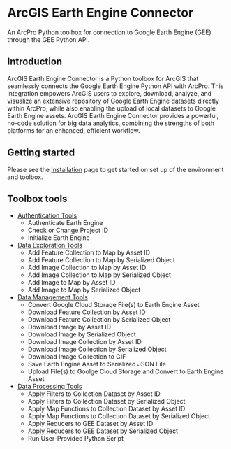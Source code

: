 # ArcGIS Earth Engine Connector
An ArcPro Python toolbox for connection to Google Earth Engine (GEE) through the GEE Python API.

## Introduction 
ArcGIS Earth Engine Connector is a Python toolbox for ArcGIS that seamlessly connects the Google Earth Engine Python API with ArcPro. This integration empowers ArcGIS users to explore, download, analyze, and visualize an extensive repository of Google Earth Engine datasets directly within ArcPro, while also enabling the upload of local datasets to Google Earth Engine assets. ArcGIS Earth Engine Connector provides a powerful, no-code solution for big data analytics, combining the strengths of both platforms for an enhanced, efficient workflow.
  
## Getting started
Please see the [Installation](docs/installation.md) page to get started on set up of the environment and toolbox. 

## Toolbox tools
 - [Authentication Tools](docs/authentication_tools.md)
    - Authenticate Earth Engine
    - Check or Change Project ID
    - Initialize Earth Engine
 - [Data Exploration Tools](docs/data_exploration_tools.md)
    - Add Feature Collection to Map by Asset ID
    - Add Feature Collection to Map by Serialized Object 
    - Add Image Collection to Map by Asset ID
    - Add Image Collection to Map by Serialized Object
    - Add Image to Map by Asset ID
    - Add Image to Map by Serialized Object
 - [Data Management Tools](docs/data_management_tools.md)
    - Convert Google Cloud Storage File(s) to Earth Engine Asset
    - Download Feature Collection by Asset ID
    - Download Feature Collection by Serialized Object
    - Download Image by Asset ID
    - Download Image by Serialized Object 
    - Download Image Collection by Asset ID
    - Download Image Collection by Serialized Object
    - Download Image Collection to GIF
    - Save Earth Engine Asset to Serialized JSON File
    - Upload File(s) to Goolge Cloud Storage and Convert to Earth Engine Asset
 - [Data Processing Tools](docs/data_processing_tools.md)
    - Apply Filters to Collection Dataset by Asset ID
    - Apply Filters to Collection Dataset by Serialized Object
    - Apply Map Functions to Collection Dataset by Asset ID
    - Apply Map Functions to Collection Dataset by Serialized Object
    - Apply Reducers to GEE Dataset by Asset ID
    - Apply Reducers to GEE Dataset by Serialized Object
    - Run User-Provided Python Script


 
